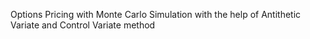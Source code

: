 Options Pricing with Monte Carlo Simulation with the help of Antithetic Variate and Control Variate method
